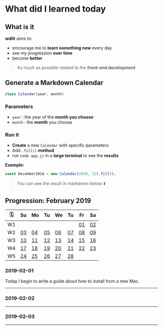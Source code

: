 # What did I learned today

## What is it

**wdilt** aims to:

- encourage me to **learn something new** every day
- see my progression **over time**
- become **better**

> As much as possible related to the **front-end development**

## Generate a Markdown Calendar

```JavaScript
class Calendar(year, month)
```

### Parameters

- `year` : the year of the **month you choose**
- `month` : the **month** you choose

### Run it

- **Create** a new `Calendar` with specific parameters
- Add `.fill()` **method**
- run `node app.js` in a **large terminal** to see the **results**

__Exemple:__

```JavaScript
const December2018 = new Calendar(2018, 12).fill();
```

> You can see the result in markdown below ⬇️

## Progression: February 2019

| 🗓 |        Su       |        Mo       |        Tu       |        We       |        Tu       |        Fr       |        Sa       |
| -- | --------------- | --------------- | --------------- | --------------- | --------------- | --------------- | --------------- |
| W1 |                 |                 |                 |                 |                 |[01](#2019-02-01)|[02](#2019-02-02)|
| W2 |[03](#2019-02-03)|[04](#2019-02-04)|[05](#2019-02-05)|[06](#2019-02-06)|[07](#2019-02-07)|[08](#2019-02-08)|[09](#2019-02-09)|
| W3 |[10](#2019-02-10)|[11](#2019-02-11)|[12](#2019-02-12)|[13](#2019-02-13)|[14](#2019-02-14)|[15](#2019-02-15)|[16](#2019-02-16)|
| W4 |[17](#2019-02-17)|[18](#2019-02-18)|[19](#2019-02-19)|[20](#2019-02-20)|[21](#2019-02-21)|[22](#2019-02-22)|[23](#2019-02-23)|
| W5 |[24](#2019-02-24)|[25](#2019-02-25)|[26](#2019-02-26)|[27](#2019-02-27)|[28](#2019-02-28)|                 |                 |

### 2019-02-01

Today I begin to write a guide about how to install from a new Mac.

----

### 2019-02-02

----

### 2019-02-03

----
